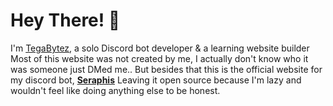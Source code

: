 # Hey There! 👋
I'm [TegaBytez](https://seraphis.xyz/u/tegabytez), a solo Discord bot developer & a learning website builder
Most of this website was not created by me, I actually don't know who it was someone just DMed me.. But besides that this is the official website for my discord bot, **[Seraphis](https://seraphis.xyz)**
Leaving it open source because I'm lazy and wouldn't feel like doing anything else to be honest.
